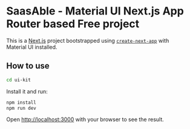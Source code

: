 # SaasAble - Material UI Next.js App Router based Free project

This is a [Next.js](https://nextjs.org/) project bootstrapped using [`create-next-app`](https://github.com/vercel/next.js/tree/HEAD/packages/create-next-app) with Material UI installed.

## How to use

```bash
cd ui-kit
```

Install it and run:

```bash
npm install
npm run dev
```

Open [http://localhost:3000](http://localhost:3000) with your browser to see the result.

